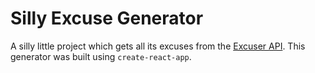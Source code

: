 # Silly Excuse Generator
A silly little project which gets all its excuses from the <a href='https://excuser-three.vercel.app/'>Excuser API</a>. This generator was built using `create-react-app`.